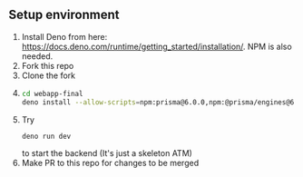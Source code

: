 ## Setup environment
1. Install Deno from here: https://docs.deno.com/runtime/getting_started/installation/. NPM is also needed.
2. Fork this repo
3. Clone the fork
4. ```bash
   cd webapp-final
   deno install --allow-scripts=npm:prisma@6.0.0,npm:@prisma/engines@6.0.0
   ```
5. Try 
   ```bash
   deno run dev
   ```
   to start the backend (It's just a skeleton ATM)
6. Make PR to this repo for changes to be merged